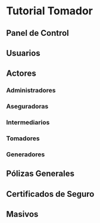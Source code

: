 # Tutorial Tomador


## Panel de Control

## Usuarios

## Actores

### Administradores
### Aseguradoras
### Intermediarios
### Tomadores
### Generadores

## Pólizas Generales

## Certificados de Seguro

## Masivos

